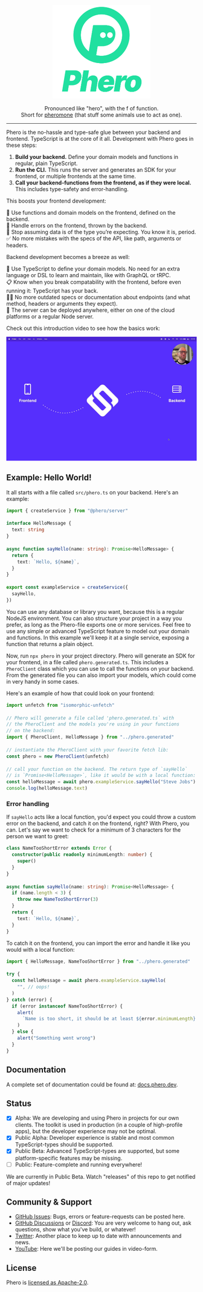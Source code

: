 <div align="center">
  <img src="./doc-assets/logo.png" width="260" />
  <p>
    Pronounced like "hero", with the f of function.<br/>
    Short for <a href="https://en.wikipedia.org/wiki/Pheromone">pheromone</a> (that stuff some animals use to act as one).
  </p>
</div>

---

Phero is the no-hassle and type-safe glue between your backend and frontend. TypeScript is at the core of it all. Development with Phero goes in these steps:

1. **Build your backend.** Define your domain models and functions in regular, plain TypeScript.
2. **Run the CLI.** This runs the server and generates an SDK for your frontend, or multiple frontends at the same time.
3. **Call your backend-functions from the frontend, as if they were local.** This includes type-safety and error-handling.

This boosts your frontend development:

💪 Use functions and domain models on the frontend, defined on the backend.  
🧨 Handle errors on the frontend, thrown by the backend.  
🤝 Stop assuming data is of the type you’re expecting. You know it is, period.  
✅ No more mistakes with the specs of the API, like path, arguments or headers.  

Backend development becomes a breeze as well:

🫶 Use TypeScript to define your domain models. No need for an extra language or DSL to learn and maintain, like with GraphQL or tRPC.  
📋 Know when you break compatability with the frontend, before even running it: TypeScript has your back.  
😶‍🌫️ No more outdated specs or documentation about endpoints (and what method, headers or arguments they expect).  
🚀 The server can be deployed anywhere, either on one of the cloud platforms or a regular Node server.  

Check out this introduction video to see how the basics work:

[![Introduction video](./doc-assets/thumbnail.png)](https://www.youtube.com/watch?v=I13TKes7ylg)

## Example: Hello World!

It all starts with a file called `src/phero.ts` on your backend. Here's an example:

```ts
import { createService } from "@phero/server"

interface HelloMessage {
  text: string
}

async function sayHello(name: string): Promise<HelloMessage> {
  return {
    text: `Hello, ${name}`,
  }
}

export const exampleService = createService({
  sayHello,
})
```

You can use any database or library you want, because this is a regular NodeJS environment. You can also structure your project in a way you prefer, as long as the Phero-file exports one or more services. Feel free to use any simple or advanced TypeScript feature to model out your domain and functions. In this example we'll keep it at a single service, exposing a function that returns a plain object.

Now, run `npx phero` in your project directory. Phero will generate an SDK for your frontend, in a file called `phero.generated.ts`. This includes a `PheroClient` class which you can use to call the functions on your backend. From the generated file you can also import your models, which could come in very handy in some cases.

Here's an example of how that could look on your frontend:

```ts
import unfetch from "isomorphic-unfetch"

// Phero will generate a file called 'phero.generated.ts` with
// the PheroClient and the models you're using in your functions
// on the backend:
import { PheroClient, HelloMessage } from "../phero.generated"

// instantiate the PheroClient with your favorite fetch lib:
const phero = new PheroClient(unfetch)

// call your function on the backend. The return type of `sayHello` 
// is `Promise<HelloMessage>`, like it would be with a local function:
const helloMessage = await phero.exampleService.sayHello("Steve Jobs")
console.log(helloMessage.text)
```

### Error handling

If `sayHello` acts like a local function, you'd expect you could throw a custom error on the backend, and catch it on the frontend, right? With Phero, you can. Let's say we want to check for a minimum of 3 characters for the person we want to greet:

```ts
class NameTooShortError extends Error {
  constructor(public readonly minimumLength: number) {
    super()
  }
}

async function sayHello(name: string): Promise<HelloMessage> {
  if (name.length < 3) {
    throw new NameTooShortError(3)
  }
  return {
    text: `Hello, ${name}`,
  }
}
```

To catch it on the frontend, you can import the error and handle it like you would with a local function:

```ts
import { HelloMessage, NameTooShortError } from "../phero.generated"

try {
  const helloMessage = await phero.exampleService.sayHello(
    "", // oops!
  )
} catch (error) {
  if (error instanceof NameTooShortError) {
    alert(
      `Name is too short, it should be at least ${error.minimumLength} characters`,
    )
  } else {
    alert("Something went wrong")
  }
}
```

## Documentation

A complete set of documentation could be found at: [docs.phero.dev](https://docs.phero.dev/).

## Status

- [x] Alpha: We are developing and using Phero in projects for our own clients. The toolkit is used in production (in a couple of high-profile apps), but the developer experience may not be optimal.
- [x] Public Alpha: Developer experience is stable and most common TypeScript-types should be supported.
- [x] Public Beta: Advanced TypeScript-types are supported, but some platform-specific features may be missing.
- [ ] Public: Feature-complete and running everywhere!

We are currently in Public Beta. Watch "releases" of this repo to get notified of major updates!

## Community & Support

- [GitHub Issues](https://github.com/phero-hq/phero/issues): Bugs, errors or feature-requests can be posted here.
- [GitHub Discussions](https://github.com/phero-hq/phero/discussions) or [Discord](https://discord.gg/t97n6wQfkh): You are very welcome to hang out, ask questions, show what you've build, or whatever!
- [Twitter](https://twitter.com/PheroHQ): Another place to keep up to date with announcements and news.
- [YouTube](https://www.youtube.com/channel/UCgHc6KiLud3FAL_Pecb3pnQ): Here we'll be posting our guides in video-form.

## License

Phero is [licensed as Apache-2.0](https://www.apache.org/licenses/LICENSE-2.0).
